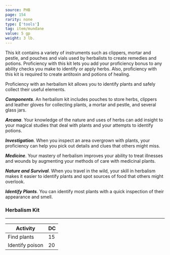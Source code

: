 ```yaml
---
source: PHB
page: 154
rarity: none
type: ['tools']
tag: item/mundane
value: 5 gp
weight: 3 lb.
---
```


This kit contains a variety of instruments such as clippers, mortar and pestle, and pouches and vials used by herbalists to create remedies and potions. Proficiency with this kit lets you add your proficiency bonus to any ability checks you make to identify or apply herbs. Also, proficiency with this kit is required to create antitoxin and potions of healing.

Proficiency with an herbalism kit allows you to identify plants and safely collect their useful elements.

**_Components_**. An herbalism kit includes pouches to store herbs, clippers and leather gloves for collecting plants, a mortar and pestle, and several glass jars.

**_Arcana_**. Your knowledge of the nature and uses of herbs can add insight to your magical studies that deal with plants and your attempts to identify potions.

**_Investigation_**. When you inspect an area overgrown with plants, your proficiency can help you pick out details and clues that others might miss.

**_Medicine_**. Your mastery of herbalism improves your ability to treat illnesses and wounds by augmenting your methods of care with medicinal plants.

**_Nature and Survival_**. When you travel in the wild, your skill in herbalism makes it easier to identify plants and spot sources of food that others might overlook.

**_Identify Plants_**. You can identify most plants with a quick inspection of their appearance and smell.

### Herbalism Kit
---
|Activity|DC|
|-----------|---|
|Find plants|15|
|Identify poison|20|

